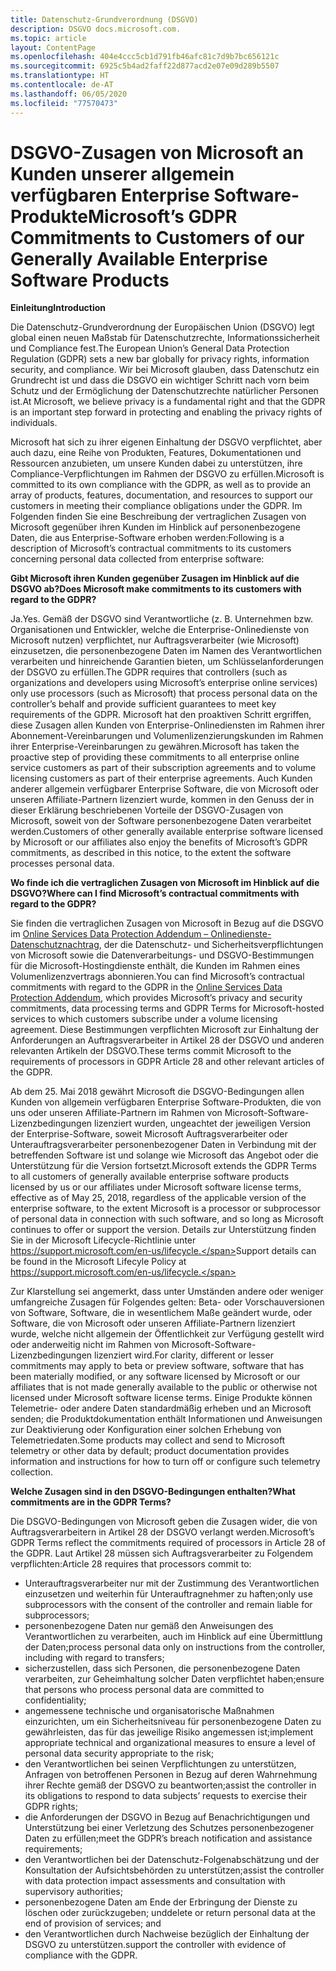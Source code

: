 ```yaml
---
title: Datenschutz-Grundverordnung (DSGVO)
description: DSGVO docs.microsoft.com.
ms.topic: article
layout: ContentPage
ms.openlocfilehash: 404e4ccc5cb1d791fb46afc81c7d9b7bc656121c
ms.sourcegitcommit: 6925c5b4ad2faff22d877acd2e07e09d289b5507
ms.translationtype: HT
ms.contentlocale: de-AT
ms.lasthandoff: 06/05/2020
ms.locfileid: "77570473"
---
```

# <a name="microsofts-gdpr-commitments-to-customers-of-our-generally-available-enterprise-software-products"></a><span data-ttu-id="26433-103">DSGVO-Zusagen von Microsoft an Kunden unserer allgemein verfügbaren Enterprise Software-Produkte</span><span class="sxs-lookup"><span data-stu-id="26433-103">Microsoft’s GDPR Commitments to Customers of our Generally Available Enterprise Software Products</span></span>

<span data-ttu-id="26433-104">**Einleitung**</span><span class="sxs-lookup"><span data-stu-id="26433-104">**Introduction**</span></span>

<span data-ttu-id="26433-105">Die Datenschutz-Grundverordnung der Europäischen Union (DSGVO) legt global einen neuen Maßstab für Datenschutzrechte, Informationssicherheit und Compliance fest.</span><span class="sxs-lookup"><span data-stu-id="26433-105">The European Union’s General Data Protection Regulation (GDPR) sets a new bar globally for privacy rights, information security, and compliance.</span></span> <span data-ttu-id="26433-106">Wir bei Microsoft glauben, dass Datenschutz ein Grundrecht ist und dass die DSGVO ein wichtiger Schritt nach vorn beim Schutz und der Ermöglichung der Datenschutzrechte natürlicher Personen ist.</span><span class="sxs-lookup"><span data-stu-id="26433-106">At Microsoft, we believe privacy is a fundamental right and that the GDPR is an important step forward in protecting and enabling the privacy rights of individuals.</span></span>     

<span data-ttu-id="26433-107">Microsoft hat sich zu ihrer eigenen Einhaltung der DSGVO verpflichtet, aber auch dazu, eine Reihe von Produkten, Features, Dokumentationen und Ressourcen anzubieten, um unsere Kunden dabei zu unterstützen, ihre Compliance-Verpflichtungen im Rahmen der DSGVO zu erfüllen.</span><span class="sxs-lookup"><span data-stu-id="26433-107">Microsoft is committed to its own compliance with the GDPR, as well as to provide an array of products, features, documentation, and resources to support our customers in meeting their compliance obligations under the GDPR.</span></span> <span data-ttu-id="26433-108">Im Folgenden finden Sie eine Beschreibung der vertraglichen Zusagen von Microsoft gegenüber ihren Kunden im Hinblick auf personenbezogene Daten, die aus Enterprise-Software erhoben werden:</span><span class="sxs-lookup"><span data-stu-id="26433-108">Following is a description of Microsoft’s contractual commitments to its customers concerning personal data collected from enterprise software:</span></span>

<span data-ttu-id="26433-109">**Gibt Microsoft ihren Kunden gegenüber Zusagen im Hinblick auf die DSGVO ab?**</span><span class="sxs-lookup"><span data-stu-id="26433-109">**Does Microsoft make commitments to its customers with regard to the GDPR?**</span></span>

<span data-ttu-id="26433-110">Ja.</span><span class="sxs-lookup"><span data-stu-id="26433-110">Yes.</span></span> <span data-ttu-id="26433-111">Gemäß der DSGVO sind Verantwortliche (z. B. Unternehmen bzw. Organisationen und Entwickler, welche die Enterprise-Onlinedienste von Microsoft nutzen) verpflichtet, nur Auftragsverarbeiter (wie Microsoft) einzusetzen, die personenbezogene Daten im Namen des Verantwortlichen verarbeiten und hinreichende Garantien bieten, um Schlüsselanforderungen der DSGVO zu erfüllen.</span><span class="sxs-lookup"><span data-stu-id="26433-111">The GDPR requires that controllers (such as organizations and developers using Microsoft’s enterprise online services) only use processors (such as Microsoft) that process personal data on the controller’s behalf and provide sufficient guarantees to meet key requirements of the GDPR.</span></span> <span data-ttu-id="26433-112">Microsoft hat den proaktiven Schritt ergriffen, diese Zusagen allen Kunden von Enterprise-Onlinediensten im Rahmen ihrer Abonnement-Vereinbarungen und Volumenlizenzierungskunden im Rahmen ihrer Enterprise-Vereinbarungen zu gewähren.</span><span class="sxs-lookup"><span data-stu-id="26433-112">Microsoft has taken the proactive step of providing these commitments to all enterprise online service customers as part of their subscription agreements and to volume licensing customers as part of their enterprise agreements.</span></span> <span data-ttu-id="26433-113">Auch Kunden anderer allgemein verfügbarer Enterprise Software, die von Microsoft oder unseren Affiliate-Partnern lizenziert wurde, kommen in den Genuss der in dieser Erklärung beschriebenen Vorteile der DSGVO-Zusagen von Microsoft, soweit von der Software personenbezogene Daten verarbeitet werden.</span><span class="sxs-lookup"><span data-stu-id="26433-113">Customers of other generally available enterprise software licensed by Microsoft or our affiliates also enjoy the benefits of Microsoft’s GDPR commitments, as described in this notice, to the extent the software processes personal data.</span></span>

<span data-ttu-id="26433-114">**Wo finde ich die vertraglichen Zusagen von Microsoft im Hinblick auf die DSGVO?**</span><span class="sxs-lookup"><span data-stu-id="26433-114">**Where can I find Microsoft’s contractual commitments with regard to the GDPR?**</span></span>

<span data-ttu-id="26433-115">Sie finden die vertraglichen Zusagen von Microsoft in Bezug auf die DSGVO im [Online Services Data Protection Addendum – Onlinedienste-Datenschutznachtrag](https://www.microsoftvolumelicensing.com/DocumentSearch.aspx?Mode=2&Keyword=DPA), der die Datenschutz- und Sicherheitsverpflichtungen von Microsoft sowie die Datenverarbeitungs- und DSGVO-Bestimmungen für die Microsoft-Hostingdienste enthält, die Kunden im Rahmen eines Volumenlizenzvertrags abonnieren.</span><span class="sxs-lookup"><span data-stu-id="26433-115">You can find Microsoft’s contractual commitments with regard to the GDPR in the [Online Services Data Protection Addendum](https://www.microsoftvolumelicensing.com/DocumentSearch.aspx?Mode=2&Keyword=DPA), which provides Microsoft’s privacy and security commitments, data processing terms and GDPR Terms for Microsoft-hosted services to which customers subscribe under a volume licensing agreement.</span></span> <span data-ttu-id="26433-116">Diese Bestimmungen verpflichten Microsoft zur Einhaltung der Anforderungen an Auftragsverarbeiter in Artikel 28 der DSGVO und anderen relevanten Artikeln der DSGVO.</span><span class="sxs-lookup"><span data-stu-id="26433-116">These terms commit Microsoft to the requirements of processors in GDPR Article 28 and other relevant articles of the GDPR.</span></span> 

<span data-ttu-id="26433-117">Ab dem 25. Mai 2018 gewährt Microsoft die DSGVO-Bedingungen allen Kunden von allgemein verfügbaren Enterprise Software-Produkten, die von uns oder unseren Affiliate-Partnern im Rahmen von Microsoft-Software-Lizenzbedingungen lizenziert wurden, ungeachtet der jeweiligen Version der Enterprise-Software, soweit Microsoft Auftragsverarbeiter oder Unterauftragsverarbeiter personenbezogener Daten in Verbindung mit der betreffenden Software ist und solange wie Microsoft das Angebot oder die Unterstützung für die Version fortsetzt.</span><span class="sxs-lookup"><span data-stu-id="26433-117">Microsoft extends the GDPR Terms to all customers of generally available enterprise software products licensed by us or our affiliates under Microsoft software license terms, effective as of May 25, 2018, regardless of the applicable version of the enterprise software, to the extent Microsoft is a processor or subprocessor of personal data in connection with such software, and so long as Microsoft continues to offer or support the version.</span></span> <span data-ttu-id="26433-118">Details zur Unterstützung finden Sie in der Microsoft Lifecycle-Richtlinie unter https://support.microsoft.com/en-us/lifecycle.</span><span class="sxs-lookup"><span data-stu-id="26433-118">Support details can be found in the Microsoft Lifecyle Policy at https://support.microsoft.com/en-us/lifecycle.</span></span>

<span data-ttu-id="26433-119">Zur Klarstellung sei angemerkt, dass unter Umständen andere oder weniger umfangreiche Zusagen für Folgendes gelten: Beta- oder Vorschauversionen von Software, Software, die in wesentlichem Maße geändert wurde, oder Software, die von Microsoft oder unseren Affiliate-Partnern lizenziert wurde, welche nicht allgemein der Öffentlichkeit zur Verfügung gestellt wird oder anderweitig nicht im Rahmen von Microsoft-Software-Lizenzbedingungen lizenziert wird.</span><span class="sxs-lookup"><span data-stu-id="26433-119">For clarity, different or lesser commitments may apply to beta or preview software, software that has been materially modified, or any software licensed by Microsoft or our affiliates that is not made generally available to the public or otherwise not licensed under Microsoft software license terms.</span></span> <span data-ttu-id="26433-120">Einige Produkte können Telemetrie- oder andere Daten standardmäßig erheben und an Microsoft senden; die Produktdokumentation enthält Informationen und Anweisungen zur Deaktivierung oder Konfiguration einer solchen Erhebung von Telemetriedaten.</span><span class="sxs-lookup"><span data-stu-id="26433-120">Some products may collect and send to Microsoft telemetry or other data by default; product documentation provides information and instructions for how to turn off or configure such telemetry collection.</span></span>

<span data-ttu-id="26433-121">**Welche Zusagen sind in den DSGVO-Bedingungen enthalten?**</span><span class="sxs-lookup"><span data-stu-id="26433-121">**What commitments are in the GDPR Terms?**</span></span>

<span data-ttu-id="26433-122">Die DSGVO-Bedingungen von Microsoft geben die Zusagen wider, die von Auftragsverarbeitern in Artikel 28 der DSGVO verlangt werden.</span><span class="sxs-lookup"><span data-stu-id="26433-122">Microsoft’s GDPR Terms reflect the commitments required of processors in Article 28 of the GDPR.</span></span>  <span data-ttu-id="26433-123">Laut Artikel 28 müssen sich Auftragsverarbeiter zu Folgendem verpflichten:</span><span class="sxs-lookup"><span data-stu-id="26433-123">Article 28 requires that processors commit to:</span></span>

-   <span data-ttu-id="26433-124">Unterauftragsverarbeiter nur mit der Zustimmung des Verantwortlichen einzusetzen und weiterhin für Unterauftragnehmer zu haften;</span><span class="sxs-lookup"><span data-stu-id="26433-124">only use subprocessors with the consent of the controller and remain liable for subprocessors;</span></span>
-   <span data-ttu-id="26433-125">personenbezogene Daten nur gemäß den Anweisungen des Verantwortlichen zu verarbeiten, auch im Hinblick auf eine Übermittlung der Daten;</span><span class="sxs-lookup"><span data-stu-id="26433-125">process personal data only on instructions from the controller, including with regard to transfers;</span></span>
-   <span data-ttu-id="26433-126">sicherzustellen, dass sich Personen, die personenbezogene Daten verarbeiten, zur Geheimhaltung solcher Daten verpflichtet haben;</span><span class="sxs-lookup"><span data-stu-id="26433-126">ensure that persons who process personal data are committed to confidentiality;</span></span>
-   <span data-ttu-id="26433-127">angemessene technische und organisatorische Maßnahmen einzurichten, um ein Sicherheitsniveau für personenbezogene Daten zu gewährleisten, das für das jeweilige Risiko angemessen ist;</span><span class="sxs-lookup"><span data-stu-id="26433-127">implement appropriate technical and organizational measures to ensure a level of personal data security appropriate to the risk;</span></span>
-   <span data-ttu-id="26433-128">den Verantwortlichen bei seinen Verpflichtungen zu unterstützen, Anfragen von betroffenen Personen in Bezug auf deren Wahrnehmung ihrer Rechte gemäß der DSGVO zu beantworten;</span><span class="sxs-lookup"><span data-stu-id="26433-128">assist the controller in its obligations to respond to data subjects’ requests to exercise their GDPR rights;</span></span>
-   <span data-ttu-id="26433-129">die Anforderungen der DSGVO in Bezug auf Benachrichtigungen und Unterstützung bei einer Verletzung des Schutzes personenbezogener Daten zu erfüllen;</span><span class="sxs-lookup"><span data-stu-id="26433-129">meet the GDPR’s breach notification and assistance requirements;</span></span>
-   <span data-ttu-id="26433-130">den Verantwortlichen bei der Datenschutz-Folgenabschätzung und der Konsultation der Aufsichtsbehörden zu unterstützen;</span><span class="sxs-lookup"><span data-stu-id="26433-130">assist the controller with data protection impact assessments and consultation with supervisory authorities;</span></span> 
-   <span data-ttu-id="26433-131">personenbezogene Daten am Ende der Erbringung der Dienste zu löschen oder zurückzugeben; und</span><span class="sxs-lookup"><span data-stu-id="26433-131">delete or return personal data at the end of provision of services; and</span></span>
-   <span data-ttu-id="26433-132">den Verantwortlichen durch Nachweise bezüglich der Einhaltung der DSGVO zu unterstützen.</span><span class="sxs-lookup"><span data-stu-id="26433-132">support the controller with evidence of compliance with the GDPR.</span></span>
